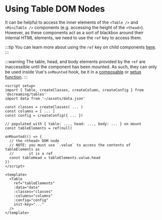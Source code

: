 # Using Table DOM Nodes

It can be helpful to access the inner elements of the `<Table />` and `<MiniTable />` components (e.g. accessing the height of the `<thead>`). However, as these components act as a sort of blackbox around their internal HTML elements, we need to use the `ref` key to access them.

:::tip
You can learn more about using the `ref` key on child components [here](https://vuejs.org/guide/essentials/template-refs.html#ref-on-component).
:::

:::warning
The table, head, and body elements provided by the `ref` are inaccessible until the component has been mounted. As such, they can only be used inside Vue's `onMounted` hook, be it in a [composable](https://vuejs.org/guide/reusability/composables.html) or [setup function](https://vuejs.org/api/composition-api-setup.html).
:::

```vue{21}
<script setup>
import { Table, createClasses, createColumn, createConfig } from '@screaming/tables'
import data from '~/assets/data.json'

const classes = createClasses( ... )
const columns = [ ... ]
const config = createConfig({ ... })

// populated with { table: ..., head: ..., body: ... } on mount
const tableElements = ref(null)

onMounted(() => {
  // the <thead> DOM node
  // NOTE: you must use `.value` to access the contents of tableElements as
  //       it is a ref
  const tableHead = tableElements.value.head
})
</script>

<template>
  <Table
    ref="tableElements"
    :data="data"
    :classes="classes"
    :columns="columns"
    :config="config"
    init-key="..."
  />
</template>
```

